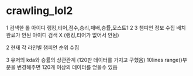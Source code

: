 # crawling_lol2

1
검색한 롤 아이디 랭킹,티어,점수,승리,패배,승률,모스트1 2 3 챔피언 정보 수집
배치완료가 안된 아이디 검색 X (랭킹,티어가 없어서 안됨)

2
현재 각 라인별 챔피언 순위 수집

3
유저의 kda와 승률의 상관관계 
(120판 데이터를 가지고 구했음)
10lines range()부분을 변경해주면 120개 이상의 데이터를 얻을수 있음
